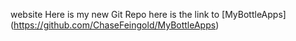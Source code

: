 website
Here is my new Git Repo
here is the link to [MyBottleApps] (https://github.com/ChaseFeingold/MyBottleApps)

